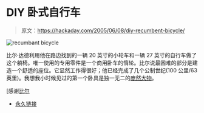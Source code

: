 # DIY 卧式自行车

> 原文：<https://hackaday.com/2005/06/08/diy-recumbent-bicycle/>

![recumbant bicycle](img/ff8fd5c730fd6a9468b05e40da3dc1f7.png)

比尔·达德利用他在路边找到的一辆 20 英寸的小轮车和一辆 27 英寸的自行车做了这个躺椅。唯一使用的专用零件是一个商用卧车的惰轮。比尔说最困难的部分是建造一个舒适的座位。它显然工作得很好；他已经完成了几个公制世纪(100 公里/63 英里)。我想我小时候见过的第一个卧具是独一无二的[庞然大物](http://www.microship.com/bike/behemoth/index.html)。

[感谢[比尔](http://www.casano.com/)

*   [永久链接](http://www.casano.com/dudley/recumbent/index.html)